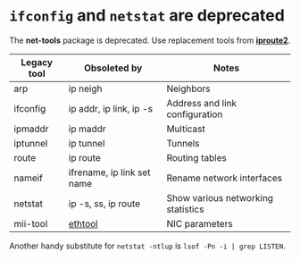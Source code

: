 # `ifconfig` and `netstat` are deprecated

The **net-tools** package is deprecated. Use replacement tools from [**iproute2**](https://en.wikipedia.org/wiki/Iproute2).

| Legacy tool | Obsoleted by               | Notes                              |
|-------------|----------------------------|------------------------------------|
| arp         | ip neigh                   | Neighbors                          |
| ifconfig    | ip addr, ip link, ip -s    | Address and link configuration     |
| ipmaddr     | ip maddr                   | Multicast                          |
| iptunnel    | ip tunnel                  | Tunnels                            |
| route       | ip route                   | Routing tables                     |
| nameif      | ifrename, ip link set name | Rename network interfaces          |
| netstat     | ip -s, ss, ip route        | Show various networking statistics |
| mii-tool    | [ethtool](https://en.wikipedia.org/wiki/Ethtool) | NIC parameters |

Another handy substitute for `netstat -ntlup` is `lsof -Pn -i | grep LISTEN`.
